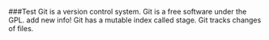 ###Test 
Git is a version control system.
Git is a free software under the GPL.
add new info!
Git has a mutable index called stage.
Git tracks changes of files.

